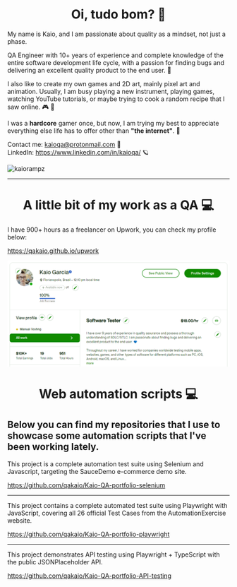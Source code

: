 <h1 align="center">Oi, tudo bom? 💙</h1>

<p>
My name is Kaio, and I am passionate about quality as a mindset, not just a phase.

QA Engineer with 10+ years of experience and complete knowledge of the entire software development life cycle, with a passion for finding bugs and delivering an excellent quality product to the end user. 💙

I also like to create my own games and 2D art, mainly pixel art and animation. Usually, I am busy playing a new instrument, playing games, watching YouTube tutorials, or maybe trying to cook a random recipe that I saw online. 🎮 🍖

I was a <b>hardcore</b> gamer once, but now, I am trying my best to appreciate everything else life has to offer other than <b>"the internet"</b>. 🌈   

Contact me: kaioqa@protonmail.com 🙂  
LinkedIn: https://www.linkedin.com/in/kaioqa/ 🪐  
</p>

<p align="left"> <img src="https://komarev.com/ghpvc/?username=kaiorampz" alt="kaiorampz" /> </p>
<hr>
<h1 align="center">A little bit of my work as a QA 💻</h1>
<p>
I have 900+ hours as a freelancer on Upwork, you can check my profile below:

https://qakaio.github.io/upwork
  
<img src="upwork.png"></img>

</p>
<h1 align="center">Web automation scripts 💻 </h1>
<p>
<h2>Below you can find my repositories that I use to showcase some automation scripts that I've been working lately.</h2>
This project is a complete automation test suite using Selenium and Javascript, targeting the SauceDemo e-commerce demo site.
  
https://github.com/qakaio/Kaio-QA-portfolio-selenium
<hr>
This project contains a complete automated test suite using Playwright with JavaScript, covering all 26 official Test Cases from the AutomationExercise website.
  
https://github.com/qakaio/Kaio-QA-portfolio-playwright
<hr>
This project demonstrates API testing using Playwright + TypeScript with the public JSONPlaceholder API.

https://github.com/qakaio/Kaio-QA-portfolio-API-testing
</p>

